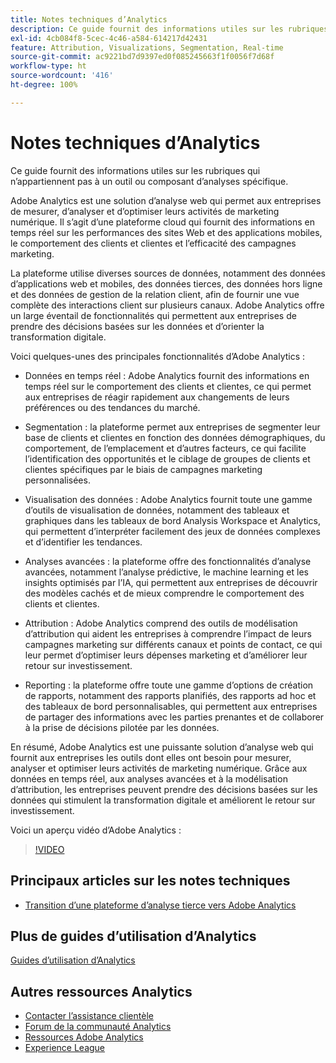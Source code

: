 ```yaml
---
title: Notes techniques d’Analytics
description: Ce guide fournit des informations utiles sur les rubriques qui n’appartiennent pas à un outil ou composant d’analyses spécifique.
exl-id: 4cb084f8-5cec-4c46-a584-614217d42431
feature: Attribution, Visualizations, Segmentation, Real-time
source-git-commit: ac9221bd7d9397ed0f085245663f1f0056f7d68f
workflow-type: ht
source-wordcount: '416'
ht-degree: 100%

---
```


# Notes techniques d’Analytics

Ce guide fournit des informations utiles sur les rubriques qui n’appartiennent pas à un outil ou composant d’analyses spécifique.

Adobe Analytics est une solution d’analyse web qui permet aux entreprises de mesurer, d’analyser et d’optimiser leurs activités de marketing numérique. Il s’agit d’une plateforme cloud qui fournit des informations en temps réel sur les performances des sites Web et des applications mobiles, le comportement des clients et clientes et l’efficacité des campagnes marketing.

La plateforme utilise diverses sources de données, notamment des données d’applications web et mobiles, des données tierces, des données hors ligne et des données de gestion de la relation client, afin de fournir une vue complète des interactions client sur plusieurs canaux. Adobe Analytics offre un large éventail de fonctionnalités qui permettent aux entreprises de prendre des décisions basées sur les données et d’orienter la transformation digitale.

Voici quelques-unes des principales fonctionnalités d’Adobe Analytics :

* Données en temps réel : Adobe Analytics fournit des informations en temps réel sur le comportement des clients et clientes, ce qui permet aux entreprises de réagir rapidement aux changements de leurs préférences ou des tendances du marché.

* Segmentation : la plateforme permet aux entreprises de segmenter leur base de clients et clientes en fonction des données démographiques, du comportement, de l’emplacement et d’autres facteurs, ce qui facilite l’identification des opportunités et le ciblage de groupes de clients et clientes spécifiques par le biais de campagnes marketing personnalisées.

* Visualisation des données : Adobe Analytics fournit toute une gamme d’outils de visualisation de données, notamment des tableaux et graphiques dans les tableaux de bord Analysis Workspace et Analytics, qui permettent d’interpréter facilement des jeux de données complexes et d’identifier les tendances.

* Analyses avancées : la plateforme offre des fonctionnalités d’analyse avancées, notamment l’analyse prédictive, le machine learning et les insights optimisés par l’IA, qui permettent aux entreprises de découvrir des modèles cachés et de mieux comprendre le comportement des clients et clientes.

* Attribution : Adobe Analytics comprend des outils de modélisation d’attribution qui aident les entreprises à comprendre l’impact de leurs campagnes marketing sur différents canaux et points de contact, ce qui leur permet d’optimiser leurs dépenses marketing et d’améliorer leur retour sur investissement.

* Reporting : la plateforme offre toute une gamme d’options de création de rapports, notamment des rapports planifiés, des rapports ad hoc et des tableaux de bord personnalisables, qui permettent aux entreprises de partager des informations avec les parties prenantes et de collaborer à la prise de décisions pilotée par les données.

En résumé, Adobe Analytics est une puissante solution d’analyse web qui fournit aux entreprises les outils dont elles ont besoin pour mesurer, analyser et optimiser leurs activités de marketing numérique. Grâce aux données en temps réel, aux analyses avancées et à la modélisation d’attribution, les entreprises peuvent prendre des décisions basées sur les données qui stimulent la transformation digitale et améliorent le retour sur investissement.

Voici un aperçu vidéo dʼAdobe Analytics :

>[!VIDEO](https://video.tv.adobe.com/v/27429/?quality=12)

## Principaux articles sur les notes techniques

* [Transition d’une plateforme d’analyse tierce vers Adobe Analytics](ga-to-aa/home.md)

## Plus de guides d’utilisation d’Analytics

[Guides d’utilisation d’Analytics](https://experienceleague.adobe.com/docs/analytics.html?lang=fr)

## Autres ressources Analytics

* [Contacter l’assistance clientèle](https://experienceleague.adobe.com/?support-solution=Analytics&amp;lang=fr#support)
* [Forum de la communauté Analytics](https://forums.adobe.com/community/experience-cloud/analytics-cloud/analytics)
* [Ressources Adobe Analytics](https://experienceleaguecommunities.adobe.com/t5/adobe-analytics-discussions/adobe-analytics-resources/m-p/276666?profile.language=fr)
* [Experience League](https://experienceleague.adobe.com/?lang=fr#home)
